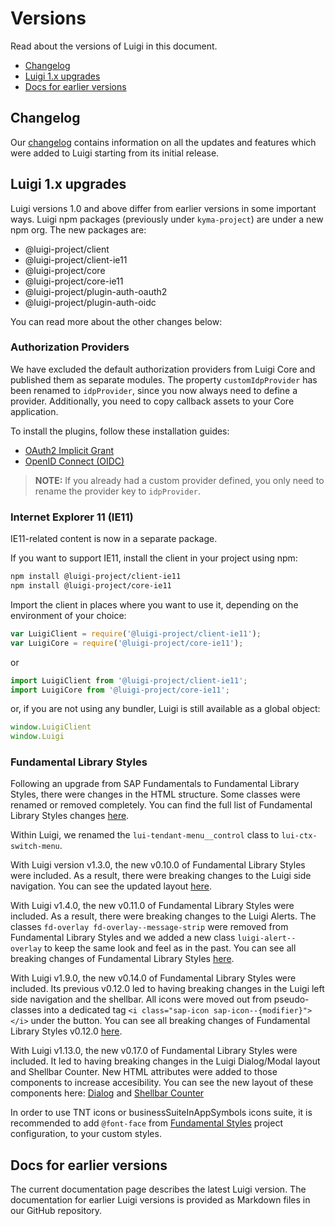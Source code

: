 <!-- meta
{
  "node": {
    "label": "Versions",
    "category": {
      "label": "Basics",
      "collapsible": true
    },
    "metaData": {
      "categoryPosition": 1,
      "position": 4
    }
  }
}
meta -->

# Versions

Read about the versions of Luigi in this document.

- [Changelog](#changelog)
- [Luigi 1.x upgrades](#luigi-1x-upgrades)
- [Docs for earlier versions](#docs-for-earlier-versions)

## Changelog

Our [changelog](https://bit.ly/2W47Ewv) contains information on all the updates and features which were added to Luigi starting from its initial release.

## Luigi 1.x upgrades

Luigi versions 1.0 and above differ from earlier versions in some important ways. Luigi npm packages (previously under `kyma-project`) are under a new npm org. The new packages are:
- @luigi-project/client
- @luigi-project/client-ie11
- @luigi-project/core
- @luigi-project/core-ie11
- @luigi-project/plugin-auth-oauth2
- @luigi-project/plugin-auth-oidc

You can read more about the other changes below:

<!-- accordion:start -->

### Authorization Providers

We have excluded the default authorization providers from Luigi Core and published them as separate modules.
The property `customIdpProvider` has been renamed to `idpProvider`, since you now always need to define a provider.
Additionally, you need to copy callback assets to your Core application.

To install the plugins, follow these installation guides:

- [OAuth2 Implicit Grant](https://github.com/SAP/luigi/tree/main/plugins/auth/public/auth-oauth2)
- [OpenID Connect (OIDC)](https://github.com/SAP/luigi/tree/main/plugins/auth/public/auth-oidc)

<!-- add-attribute:class:warning -->
> **NOTE:** If you already had a custom provider defined, you only need to rename the provider key to `idpProvider`.

### Internet Explorer 11 (IE11)

IE11-related content is now in a separate package.

If you want to support IE11, install the client in your project using npm:
```bash
npm install @luigi-project/client-ie11
npm install @luigi-project/core-ie11
```

Import the client in places where you want to use it, depending on the environment of your choice:
```javascript
var LuigiClient = require('@luigi-project/client-ie11');
var LuigiCore = require('@luigi-project/core-ie11');
```
or
```javascript
import LuigiClient from '@luigi-project/client-ie11';
import LuigiCore from '@luigi-project/core-ie11';
```
or, if you are not using any bundler, Luigi is still available as a global object:
```javascript
window.LuigiClient
window.Luigi
```

### Fundamental Library Styles

Following an upgrade from SAP Fundamentals to Fundamental Library Styles, there were changes in the HTML structure. Some classes were renamed or removed completely. You can find the full list of Fundamental Library Styles changes [here](https://github.com/SAP/fundamental-styles/wiki/Breaking-Changes).

Within Luigi, we renamed the `lui-tendant-menu__control` class to `lui-ctx-switch-menu`.

With Luigi version v1.3.0, the new v0.10.0 of Fundamental Library Styles were included. As a result, there were breaking changes to the Luigi side navigation. You can see the updated layout [here](https://sap.github.io/fundamental-styles/components/side-navigation.html).

With Luigi v1.4.0, the new v0.11.0 of Fundamental Library Styles were included. As a result, there were breaking changes to the Luigi Alerts. The classes `fd-overlay fd-overlay--message-strip` were removed from Fundamental Library Styles and we added a new class `luigi-alert--overlay` to keep the same look and feel as in the past. You can see all breaking changes of Fundamental Library Styles [here](https://github.com/SAP/fundamental-styles/wiki/Breaking-Changes#0110).

With Luigi v1.9.0, the new v0.14.0 of Fundamental Library Styles were included. Its previous v0.12.0 led to having breaking changes in the Luigi left side navigation and the shellbar. All icons were moved out from pseudo-classes into a dedicated tag `<i class="sap-icon sap-icon--{modifier}"></i>` under the button. You can see all breaking changes of Fundamental Library Styles v0.12.0 [here](https://github.com/SAP/fundamental-styles/releases?after=v0.12.1-rc.7).

With Luigi v1.13.0, the new v0.17.0 of Fundamental Library Styles were included. It led to having breaking changes in the Luigi Dialog/Modal layout and Shellbar Counter. New HTML attributes were added to those components to increase accesibility. You can see the new layout of these components here: [Dialog](https://sap.github.io/fundamental-styles/?path=/docs/components-dialog--default-dialog) and [Shellbar Counter](https://sap.github.io/fundamental-styles/?path=/docs/components-shellbar--primary)

In order to use TNT icons or businessSuiteInAppSymbols icons suite, it is recommended to add ```@font-face``` from [Fundamental Styles](https://sap.github.io/fundamental-styles/?path=/docs/introduction-overview--page#project-configuration) project configuration, to your custom styles.
<!-- accordion:end -->


## Docs for earlier versions

The current documentation page describes the latest Luigi version. The documentation for earlier Luigi versions is provided as Markdown files in our GitHub repository.


<!-- oldVersionsDropdown -->